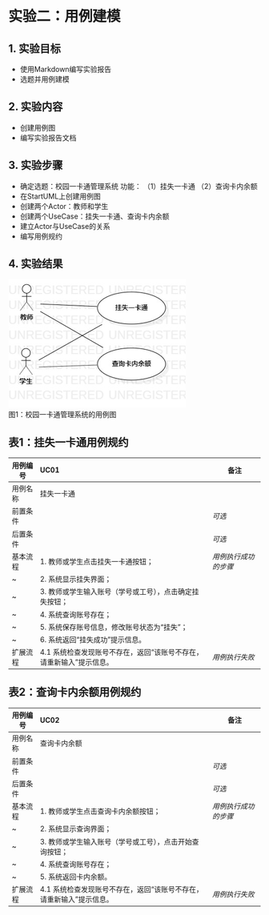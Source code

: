 # 实验二：用例建模

## 1. 实验目标

- 使用Markdown编写实验报告
- 选题并用例建模

## 2. 实验内容

- 创建用例图
- 编写实验报告文档

## 3. 实验步骤

- 确定选题：校园一卡通管理系统
  功能：
  （1）挂失一卡通
  （2）查询卡内余额
- 在StartUML上创建用例图
- 创建两个Actor：教师和学生
- 创建两个UseCase：挂失一卡通、查询卡内余额
- 建立Actor与UseCase的关系
- 编写用例规约

## 4. 实验结果

![用例图](./Lab2_UseCaseDiagram1.jpg)  
图1：校园一卡通管理系统的用例图

## 表1：挂失一卡通用例规约  

用例编号  | UC01 | 备注  
-|:-|-  
用例名称  | 挂失一卡通 |   
前置条件  |      | *可选*   
后置条件  |      | *可选*   
基本流程  | 1. 教师或学生点击挂失一卡通按钮；  |*用例执行成功的步骤*    
~| 2. 系统显示挂失界面；  |   
~| 3. 教师或学生输入账号（学号或工号），点击确定挂失按钮；  |   
~| 4. 系统查询账号存在；  |
~| 5. 系统保存账号信息，修改账号状态为“挂失”；  |
~| 6. 系统返回“挂失成功”提示信息。  |
扩展流程  | 4.1 系统检查发现账号不存在，返回“该账号不存在，请重新输入”提示信息。  |*用例执行失败*    

## 表2：查询卡内余额用例规约  

用例编号  | UC02 | 备注  
-|:-|-  
用例名称  | 查询卡内余额 |   
前置条件  |      | *可选*   
后置条件  |      | *可选*   
基本流程  | 1. 教师或学生点击查询卡内余额按钮；  |*用例执行成功的步骤*    
~| 2. 系统显示查询界面；  |   
~| 3. 教师或学生输入账号（学号或工号），点击开始查询按钮；  |   
~| 4. 系统查询账号存在；  |   
~| 5. 系统返回卡内余额。  |  
扩展流程  | 4.1 系统检查发现账号不存在，返回“该账号不存在，请重新输入”提示信息。  |*用例执行失败*    
